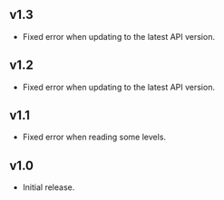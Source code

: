 ## v1.3
- Fixed error when updating to the latest API version.

## v1.2
- Fixed error when updating to the latest API version.

## v1.1
- Fixed error when reading some levels.

## v1.0
- Initial release.
